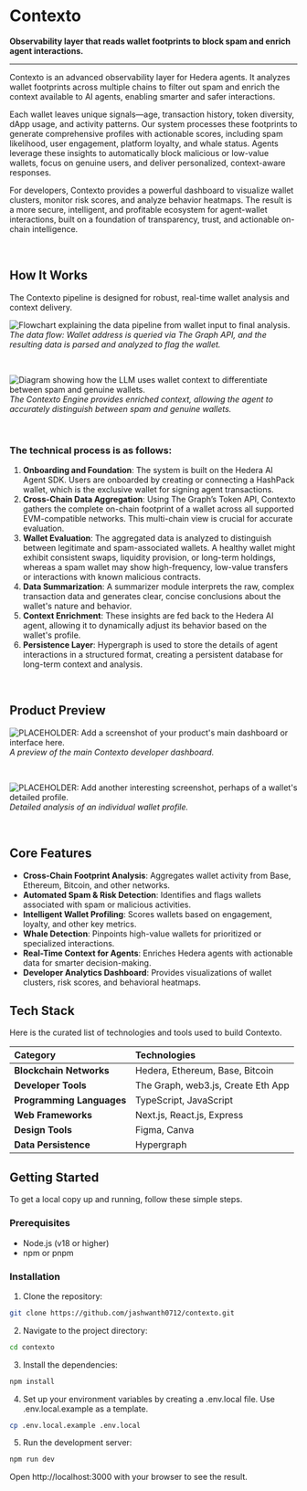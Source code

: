 # Contexto

**Observability layer that reads wallet footprints to block spam and enrich agent interactions.**

---

Contexto is an advanced observability layer for Hedera agents. It analyzes wallet footprints across multiple chains to filter out spam and enrich the context available to AI agents, enabling smarter and safer interactions.

Each wallet leaves unique signals—age, transaction history, token diversity, dApp usage, and activity patterns. Our system processes these footprints to generate comprehensive profiles with actionable scores, including spam likelihood, user engagement, platform loyalty, and whale status. Agents leverage these insights to automatically block malicious or low-value wallets, focus on genuine users, and deliver personalized, context-aware responses.

For developers, Contexto provides a powerful dashboard to visualize wallet clusters, monitor risk scores, and analyze behavior heatmaps. The result is a more secure, intelligent, and profitable ecosystem for agent-wallet interactions, built on a foundation of transparency, trust, and actionable on-chain intelligence.

<br>

## How It Works

The Contexto pipeline is designed for robust, real-time wallet analysis and context delivery.

![Flowchart explaining the data pipeline from wallet input to final analysis.](https://raw.githubusercontent.com/jashwanth0712/contexto/main/public/flow.jpeg)
*The data flow: Wallet address is queried via The Graph API, and the resulting data is parsed and analyzed to flag the wallet.*

<br>

![Diagram showing how the LLM uses wallet context to differentiate between spam and genuine wallets.](https://raw.githubusercontent.com/jashwanth0712/contexto/main/public/context.jpeg)
*The Contexto Engine provides enriched context, allowing the agent to accurately distinguish between spam and genuine wallets.*

<br>

### The technical process is as follows:
1.  **Onboarding and Foundation**: The system is built on the Hedera AI Agent SDK. Users are onboarded by creating or connecting a HashPack wallet, which is the exclusive wallet for signing agent transactions.
2.  **Cross-Chain Data Aggregation**: Using The Graph’s Token API, Contexto gathers the complete on-chain footprint of a wallet across all supported EVM-compatible networks. This multi-chain view is crucial for accurate evaluation.
3.  **Wallet Evaluation**: The aggregated data is analyzed to distinguish between legitimate and spam-associated wallets. A healthy wallet might exhibit consistent swaps, liquidity provision, or long-term holdings, whereas a spam wallet may show high-frequency, low-value transfers or interactions with known malicious contracts.
4.  **Data Summarization**: A summarizer module interprets the raw, complex transaction data and generates clear, concise conclusions about the wallet's nature and behavior.
5.  **Context Enrichment**: These insights are fed back to the Hedera AI agent, allowing it to dynamically adjust its behavior based on the wallet's profile.
6.  **Persistence Layer**: Hypergraph is used to store the details of agent interactions in a structured format, creating a persistent database for long-term context and analysis.

<br>

## Product Preview

![PLACEHOLDER: Add a screenshot of your product's main dashboard or interface here.](https://via.placeholder.com/800x450.png?text=Product+Dashboard+Screenshot)
*A preview of the main Contexto developer dashboard.*

<br>

![PLACEHOLDER: Add another interesting screenshot, perhaps of a wallet's detailed profile.](https://via.placeholder.com/800x450.png?text=Detailed+Wallet+Profile+View)
*Detailed analysis of an individual wallet profile.*

<br>

## Core Features

- **Cross-Chain Footprint Analysis**: Aggregates wallet activity from Base, Ethereum, Bitcoin, and other networks.
- **Automated Spam & Risk Detection**: Identifies and flags wallets associated with spam or malicious activities.
- **Intelligent Wallet Profiling**: Scores wallets based on engagement, loyalty, and other key metrics.
- **Whale Detection**: Pinpoints high-value wallets for prioritized or specialized interactions.
- **Real-Time Context for Agents**: Enriches Hedera agents with actionable data for smarter decision-making.
- **Developer Analytics Dashboard**: Provides visualizations of wallet clusters, risk scores, and behavioral heatmaps.

## Tech Stack

Here is the curated list of technologies and tools used to build Contexto.

| Category | Technologies |
| :--- | :--- |
| **Blockchain Networks** | Hedera, Ethereum, Base, Bitcoin |
| **Developer Tools** | The Graph, web3.js, Create Eth App |
| **Programming Languages** | TypeScript, JavaScript |
| **Web Frameworks** | Next.js, React.js, Express |
| **Design Tools**| Figma, Canva |
| **Data Persistence**| Hypergraph |

## Getting Started

To get a local copy up and running, follow these simple steps.

### Prerequisites

- Node.js (v18 or higher)
- npm or pnpm

### Installation

1. Clone the repository:
 ```sh
 git clone https://github.com/jashwanth0712/contexto.git
 ```
 
2. Navigate to the project directory:
  ```sh
  cd contexto
  ```
  
3. Install the dependencies:
  ```sh
  npm install
  ```
  
4. Set up your environment variables by creating a .env.local file. Use .env.local.example as a template.

  ```sh
  cp .env.local.example .env.local
  ```
5. Run the development server:
  ```sh
  npm run dev
  ```
  
Open http://localhost:3000 with your browser to see the result.

